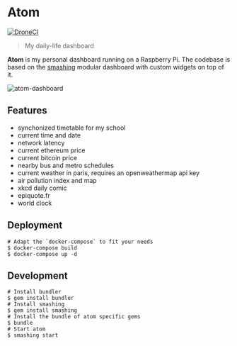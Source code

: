 # Atom

[![DroneCI](https://drone.obyn.io/api/badges/obynio/atom/status.svg)](https://drone.obyn.io/obynio/atom)

> My daily-life dashboard

**Atom** is my personal dashboard running on a Raspberry Pi. The codebase is based on the [smashing](https://github.com/Smashing/smashing) modular dashboard with custom widgets on top of it.

![atom-dashboard](https://user-images.githubusercontent.com/2095991/49383546-4776a100-f719-11e8-8803-b036705a175c.png)

## Features

* synchonized timetable for my school
* current time and date
* network latency
* current ethereum price
* current bitcoin price
* nearby bus and metro schedules
* current weather in paris, requires an openweathermap api key
* air pollution index and map
* xkcd daily comic
* epiquote.fr
* world clock

## Deployment

```
# Adapt the `docker-compose` to fit your needs
$ docker-compose build
$ docker-compose up -d
```

## Development

```
# Install bundler
$ gem install bundler
# Install smashing
$ gem install smashing
# Install the bundle of atom specific gems
$ bundle
# Start atom
$ smashing start
```
